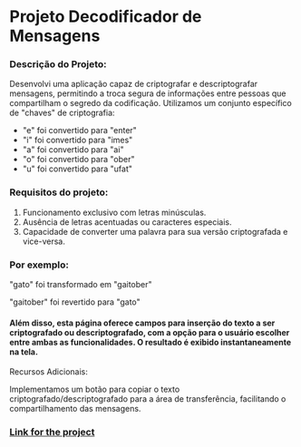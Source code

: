 # Projeto Decodificador de Mensagens

<h3>Descrição do Projeto:</h3>

<p>Desenvolvi uma aplicação capaz de criptografar e descriptografar mensagens, permitindo a troca segura de informações entre pessoas que compartilham o segredo da codificação.
Utilizamos um conjunto específico de "chaves" de criptografia:</p>

<ul>
 <li>"e" foi convertido para "enter"</li>
 <li>"i" foi convertido para "imes"</li>
 <li>"a" foi convertido para "ai"</li>
 <li>"o" foi convertido para "ober"</li>
 <li>"u" foi convertido para "ufat"</li>
 </ul>
 
<h3>Requisitos do projeto:</h3>
<ol>
 <li>Funcionamento exclusivo com letras minúsculas.</li>
 <li>Ausência de letras acentuadas ou caracteres especiais.</li>
 <li>Capacidade de converter uma palavra para sua versão criptografada e vice-versa.</li>
 </ol>
 
<h3>Por exemplo:</h3>

<p>"gato" foi transformado em "gaitober"</p>
<p>"gaitober" foi revertido para "gato"</p>

<h4>Além disso, esta página oferece campos para inserção do texto a ser criptografado ou descriptografado, com a opção para o usuário escolher entre ambas as funcionalidades. O resultado é exibido instantaneamente na tela.</h4>

<p>Recursos Adicionais:</p>

<p>Implementamos um botão para copiar o texto criptografado/descriptografado para a área de transferência, facilitando o compartilhamento das mensagens.</p>

<h3><a href="https://jcizidrosilva.github.io/projeto-decodificador/" target="_blank">Link for the project</a></h3>
